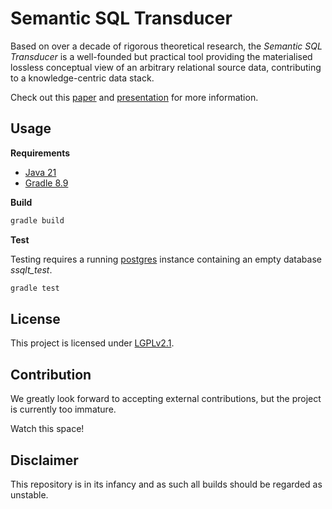 # Semantic SQL Transducer

Based on over a decade of rigorous theoretical research, the *Semantic SQL Transducer* is a well-founded but practical tool providing the materialised lossless conceptual view of an arbitrary relational source data, contributing to a knowledge-centric data stack.

Check out this [paper](https://arxiv.org/abs/2407.07502) and [presentation](https://www.youtube.com/watch?v=L2uwlsEG8ZE) for more information.

## Usage

**Requirements**

- [Java 21](https://openjdk.org/projects/jdk/21/)
- [Gradle 8.9](https://gradle.org/install/)

**Build**

``` sh
gradle build
```

**Test**

Testing requires a running [postgres](https://www.postgresql.org/) instance containing an empty database *ssqlt_test*.

``` sh
gradle test
```

## License

This project is licensed under [LGPLv2.1](https://github.com/unibz-krdb/SemanticSQLTransducer/blob/main/LICENSE).

## Contribution

We greatly look forward to accepting external contributions, but the project is currently too immature. 

Watch this space!

## Disclaimer

This repository is in its infancy and as such all builds should be regarded as unstable. 
